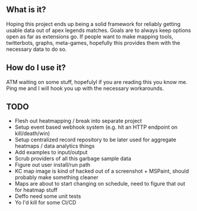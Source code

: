## What is it?
Hoping this project ends up being a solid framework for reliably getting usable data out of apex legends matches. Goals are to always keep options open as far as extensions go. If people want to make mapping tools, twitterbots, graphs, meta-games, hopefully this provides them with the necessary data to do so.
## How do I use it?
ATM waiting on some stuff, hopefulyl if you are reading this you know me. Ping me and I will hook you up with the necessary workarounds.
## TODO
- Flesh out heatmapping / break into separate project
- Setup event based webhook system (e.g. hit an HTTP endpoint on kill/death/win)
- Setup centralized record repository to be later used for aggregate heatmaps / data analytics things
- Add examples to input/output
- Scrub providers of all this garbage sample data
- Figure out user install/run path
- KC map image is kind of hacked out of a screenshot + MSPaint, should probably make something cleaner
- Maps are about to start changing on schedule, need to figure that out for heatmap stuff
- Deffo need some unit tests
- Yo I'd kill for some CI/CD